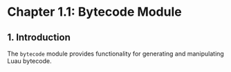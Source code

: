 # Chapter 1.1: Bytecode Module

## 1. Introduction

The `bytecode` module provides functionality for generating and manipulating
Luau bytecode.
